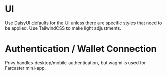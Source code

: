 # UI

Use DaisyUI defaults for the UI unless there are specific styles that need to be applied.
Use TailwindCSS to make light adjustments.

# Authentication / Wallet Connection

Privy handles desktop/mobile authentication, but wagmi is used for Farcaster mini-app.
